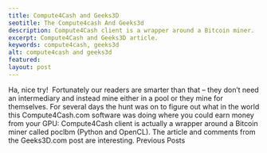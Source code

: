 ```yaml
---
title: Compute4Cash and Geeks3D
seotitle: The Compute4cash And Geeks3d
description: Compute4Cash client is a wrapper around a Bitcoin miner.
excerpt: Compute4Cash and Geeks3D article.
keywords: compute4cash, geeks3d
alt: compute4cash and geeks3d
featured: 
layout: post
---
```

Ha, nice try!  Fortunately our readers are smarter than that – they don’t need an intermediary and instead mine either in a pool or they mine for themselves.
For several days the hunt was on to figure out what in the world this Compute4Cash.com software was doing where you could earn money from your GPU:
Compute4Cash client is actually a wrapper around a Bitcoin miner called poclbm (Python and OpenCL).
The article and comments from the Geeks3D.com post are interesting.
Previous Posts
